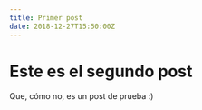 ```yaml
---
title: Primer post
date: 2018-12-27T15:50:00Z
---
```


# Este es el segundo post

Que, cómo no, es un post de prueba :)
